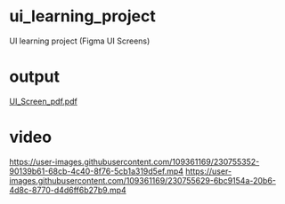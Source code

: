 # ui_learning_project
UI learning project (Figma UI Screens)

# output
[UI_Screen_pdf.pdf](https://github.com/DhorajiyaNency07/ui_learning_project/files/10978096/UI_Screen_pdf.pdf)

# video
https://user-images.githubusercontent.com/109361169/230755352-90139b61-68cb-4c40-8f76-5cb1a319d5ef.mp4
https://user-images.githubusercontent.com/109361169/230755629-6bc9154a-20b6-4d8c-8770-d4d6ff6b27b9.mp4
